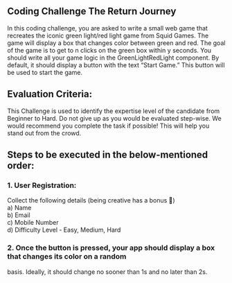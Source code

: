 ## Coding Challenge The Return Journey

In this coding challenge, you are asked to write a small web game that recreates the iconic
green light/red light game from Squid Games. The game will display a box that changes color
between green and red. The goal of the game is to get to n clicks on the green box within y
seconds.
You should write all your game logic in the GreenLightRedLight component. By default, it should
display a button with the text “Start Game.” This button will be used to start the game.

## Evaluation Criteria:
This Challenge is used to identify the expertise level of the candidate from Beginner to Hard. Do
not give up as you would be evaluated step-wise. We would recommend you complete the task
if possible! This will help you stand out from the crowd.

## Steps to be executed in the below-mentioned order:

### 1. User Registration:

Collect the following details (being creative has a bonus 🙂)</br>
a) Name</br>
b) Email</br>
c) Mobile Number</br>
d) Difficulty Level - Easy, Medium, Hard</br>

### 2. Once the button is pressed, your app should display a box that changes its color on a random
basis. Ideally, it should change no sooner than 1s and no later than 2s.